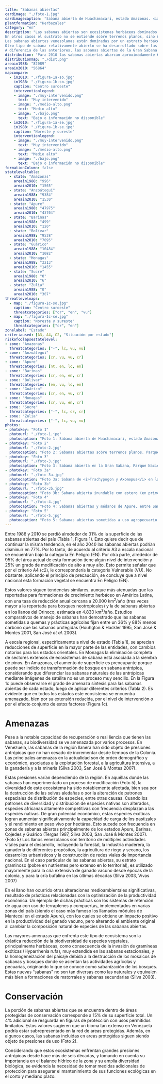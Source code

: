 ```yaml
---
title: "Sabanas abiertas"
cardimage: "./foto-1.jpg"
cardimagecaption: "Sabana abierta de Huachamacari, estado Amazonas. <i>Leonardo Ruiz-Díaz</i>"
plantformation: "Herbazales"
category: "en"
description: "Las sabanas abiertas son ecosistemas herbáceos dominados por gramíneas tropicales, adaptadas al alto régimen de temperatura anual mediante la utilización del metabolismo fotosintético C4. En su gran mayoría crecen en las tierras bajas entre 0 a 500 m (Foto 1), donde predomina un clima biestacional, con una temperatura media anual mayor a los 24ºC y un régimen pluviométrico que oscila entre 800 y 1.800 mm anuales, que determina la alternancia de dos períodos contrastantes: uno de sequía, de diciembre a mayo, y el otro de lluvias, de mayo a finales de noviembre (Arismendi 2007, Huber 2007). Estos tipos de sabana abierta ocupan terrenos con una topografía plana o muy plana (Foto 2) y con suelos aluviales ácidos que se caracterizan por tener niveles de nutrientes bajos o medianos (oligotróficos o distróficos). Los suelos están sujetos a períodos de inundaciones más o menos prolongadas y de profundidad variable, causadas por el desborde de los ríos y cursos de agua o por abundancia de lluvia durante la estación pluvial. El régimen de inundación de estas sabanas puede ser considerado como el principal factor responsable de la ausencia de elementos leñosos en estos ecosistemas. <br><br>
En otros casos el sustrato no se extiende sobre terrenos planos, sino más bien en superficies ligeramente inclinadas (sabanas orientales) u onduladas (Gran Sabana), donde no se presenta inundación. Sin embargo, allí también predomina el aspecto abierto, herbáceo y los elementos leñosos, de presentarse, están completamente sumergidos en la matriz graminosa.<br><br>
Las sabanas abiertas venezolanas están dominadas por un estrato herbáceo generalmente denso conformado principalmente por gramíneas macollantes. En las zonas inundables del suroeste de los llanos predominan sobre suelos oligotróficos las especies <i>Leersia hexandra, Paspalum fasciculatum</i> y <i>Paratheria prostrata</i>, ocupando nichos específicos en estas sabanas como los bancos, bajíos y esteros (Ramia 1967). Sobre suelos distróficos se observa una dominancia de <i>Trachypogon spicatus</i> (paja saeta), acompañada por especies de otros géneros de gramíneas, como <i>Axonopus, Panicum</i> y <i>Paspalum</i>, además de hierbas y sufrútices de varias familias entre las que se cuentan Cyperaceae, Rubiaceae, Asteraceae, Polygalaceae, Convolvulaceae, Malvaceae y Turneraceae. En las sabanas abiertas de los llanos del Orinoco se reporta una diversidad vegetal cercana a las 164 especies. De acuerdo a la morfoecología y a la fenodinámica de la flora de las sabanas, éstas son muy características y variadas, combinando una alta diversidad de estrategias y formas de vida donde se encuentran gramíneas en macolla, metabolismo fotosintético C4, y crecimiento todo el año pero con período de semirreposo en sequía, entre otros sistemas (Sarmiento & Monasterio 1983, Huber 2007, San José & Montes 2007).<br><br>
Otro tipo de sabana relativamente abierto se ha desarrollado sobre las “mesas” terciarias del estado Monagas. Su flora y vegetación fueron estudiadas intensamente por Pittier y Tamayo, durante los años 30 y 40 del siglo pasado. En general son sabanas ralas a muy ralas, también dominadas por los géneros <i>Trachypogon, Axonopus</i> y <i>Panicum</i>, y mezcladas con pocos elementos herbáceos (Rubiaceae, Amaranthaceae) y leñosos (<i>Psidium, Byrsonima</i>) (Duno de Stefano <i>et al.</i> 2007).<br><br>
A diferencia de las anteriores, las sabanas abiertas de la Gran Sabana (Foto 3, Foto 3a) no pertenecen al tipo de sabana macrotérmicas, ya que se desarrollan en una altiplanicie inclinada desde 1.450 m en el norte y 700 m en el sur, en la frontera con Brasil, donde este tipo de vegetación continúa extensamente hasta las planicies del alto río Branco y del Rupununi en Guyana. Son sabanas menos diversificadas en su estrato herbáceo: predominan apenas dos gramíneas macollantes, <i>Trachypogon spicatus</i> y <i>Axonopus anceps</i>, las cuales se extienden como alfombras por grandes extensiones del terreno ondulado y hasta fuertemente inclinado de este sector guayanés. Los arbustos son muy escasos, pero en ciertas áreas se observan numerosos montículos termitarios que confieren un aspecto muy peculiar al paisaje."
distribution: "Para 2010 las sabanas abiertas abarcan aproximadamente 6% de la superficie de Venezuela (Figura 1, Tabla 1). Se encuentran distribuidas en tres grandes núcleos: 1) en Apure (Foto 3b, Foto 4), Barinas y sur de Guárico, 2) en Anzoátegui y Monagas, y 3) en la Gran Sabana, estado Bolívar (Foto 3, Foto 3a). De estos tres núcleos, las sabanas de Apure y Barinas son inundables. También existen pequeñas áreas de sabana en la cuenca del lago de Maracaibo, en las faldas de la serranía del Interior (cordillera de la Costa) y en el piedemonte norte de la cordillera Oriental, las cuales, por su proximidad a áreas de mayor ocupación humana, experimentan una presión mayor y algunas de ellas son consideradas de origen antrópico. Otras áreas, todavía más reducidas, se encuentran en la región montañosa del sur del estado Mérida (Silva 2003). Adicionalmente en el país, existen otros pequeños fragmentos de sabana de difícil detección a la escala de este trabajo (Huber & Oliveira-Miranda 2010, Figura 8)."
distributionmap: "./dist.png"
areain1988: "82089"
areain2010: "56864"
mapcompare:
  - in2010: "./figura-1a-so.jpg"
    in1988: "./figura-1b-so.jpg"
    caption: "Centro suroeste"
    interventionlegend:
    - image: "./muy-intervenido.png"
      text: "Muy intervenido"
    - image: "./medio-alto.png"
      text: "Medio alto"
    - image: "./bajo.png"
      text: "Bajo o información no disponible"
  - in2010: "./figura-1a-se.jpg"
    in1988: "./figura-1b-se.jpg"
    caption: "Noreste y sureste"
    interventionlegend:
    - image: "./muy-intervenido.png"
      text: "Muy intervenido"
    - image: "./medio-alto.png"
      text: "Medio alto"
    - image: "./bajo.png"
      text: "Bajo o información no disponible"
formationColumn: false
stateleveltable:
  - state: "Amazonas"
    areain1988: "996"
    areain2010: "1565"
  - state: "Anzoátegui"
    areain1988: "9384"
    areain2010: "1530"
  - state: "Apure"
    areain1988: "47975"
    areain2010: "43704"
  - state: "Barinas"
    areain1988: "499"
    areain2010: "120"
  - state: "Bolívar"
    areain1988: "9538"
    areain2010: "7095"
  - state: "Guárico"
    areain1988: "10484"
    areain2010: "1082"
  - state: "Monagas"
    areain1988: "3213"
    areain2010: "1455"
  - state: "Sucre"
    areain1988: "0"
    areain2010: "6"
  - state: "Zulia"
    areain1988: "0"
    areain2010: "307"
threatlevelmaps:
  - map: "./figura-1c-so.jpg"
    caption: "Centro suroeste"
    threatcategories: ["cr", "en", "vu"]
  - map: "./figura-1c-se.jpg"
    caption: "Noreste y sureste"
    threatcategories: ["cr", "en"]
zonelabel: "Estado"
criteriaused: [A3, A4, C2, "Situación por estado"]
riskofcolapsestatelevel:
- zone: "Amazonas"
  threatcategories: ["-", lc, vu, vu]
- zone: "Anzoátegui"
  threatcategories: [cr, vu, vu, cr]
- zone: "Apure"
  threatcategories: [nt, en, lc, en]
- zone: "Barinas"
  threatcategories: [cr, en, en, cr]
- zone: "Bolívar"
  threatcategories: [en, vu, lc, en]
- zone: "Guárico"
  threatcategories: [cr, en, vu, cr]
- zone: "Monagas"
  threatcategories: [cr, vu, en, cr]
- zone: "Sucre"
  threatcategories: ["-", lc, cr, cr]
- zone: "Zulia"
  threatcategories: ["-", lc, vu, vu]
photos:
- photokey: "Foto 1"
  photourl: "./foto-1.jpg"
  photocaption: "Foto 1: Sabana abierta de Huachamacari, estado Amazonas. <i>Leonardo Ruiz-Díaz</i>"
- photokey: "Foto 2"
  photourl: "./foto-2.jpg"
  photocaption: "Foto 2: Sabanas abiertas sobre terrenos planos, Parque Nacional Aguaro-Guariquito, estado Apure. <i>César Molina</i>"
- photokey: "Foto 3"
  photourl: "./foto-3.jpg"
  photocaption: "Foto 3: Sabana abierta en la Gran Sabana, Parque Nacional Canaima, estado Bolívar. <i>Otto Huber</i>"
- photokey: "Foto 3a"
  photourl: "./foto-3a.jpg"
  photocaption: "Foto 3a: Sabana de <i>Trachypogon y Axonopus</i> en la Gran Sabana, Parque Nacional Canaima, estado Bolívar. <i>Otto Huber</i>"
- photokey: "Foto 3b"
  photourl: "./foto-3b.jpg"
  photocaption: "Foto 3b: Sabana abierta inundable con estero (en primer plano), bajío y banco (al fondo), estado Apure. <i>César Molina</i>"
- photokey: "Foto 4"
  photourl: "./foto-4.jpg"
  photocaption: "Foto 4: Sabanas abiertas y médanos de Apure, entre San José de Payara y Cinaruco, estado Apure. <i>Giuseppe Colonnello</i>"
- photokey: "Foto 5"
  photourl: "./foto-5.jpg"
  photocaption: "Foto 5: Sabanas abiertas sometidas a uso agropecuario y petrolero, estado Anzoátegui. <i>Mariana Hernández-Montilla</i>"
---
```

Entre 1988 y 2010 se perdió alrededor de 31% de la superficie de las sabanas abiertas del país (Tabla 1, Figura 1). Esto quiere decir que de continuar la misma tendencia, en el año 2040 las sabanas abiertas podrían disminuir en 77%. Por lo tanto, de acuerdo al criterio A3 a escala nacional se encuentran bajo la categoría En Peligro (EN). Por otra parte, alrededor de 95% del área actual de esta formación tiene algún nivel de intervención y 25% un grado de modificación de alto a muy alto. Esto permite señalar que por el criterio A4 (c2), le correspondería la categoría Vulnerable (VU). No obstante, aplicando el principio de precaución, se concluye que a nivel nacional esta formación vegetal se encuentra En Peligro (EN).

Estos valores siguen tendencias similares, aunque más atenuadas que las reportadas para formaciones de crecimiento herbáceo en América Latina, con una tasa de reducción anual cercana a 20.000 km<sup>2</sup>/año (tres veces mayor a la reportada para bosques neotropicales) y la de sabanas abiertas en los llanos del Orinoco, estimada en 4.830 km<sup>2</sup>/año. Estudios comparativos de manejo de sabanas han demostrado que las sabanas sometidas a quemas y prácticas agrícolas fijan entre un 36% y 88% menos carbono que las sabanas protegidas (Houhgton & Hackler 1995, San José & Montes 2001, San José *et al.* 2003).

A escala regional, específicamente a nivel de estado (Tabla 1), se aprecian reducciones de superficie en la mayor parte de las entidades, con cambios notorios para los estados orientales. En Monagas la eliminación completa de sectores extensos de ecosistemas de sabana está asociada a la siembra de pinos. En Amazonas, el aumento de superficie es preocupante porque puede ser indicio de transformación de bosque en sabana antrópica, considerando que diferenciar las sabanas naturales de las antrópicas mediante imágenes de satélite no es un proceso muy sencillo. En la Figura 1c puede observarse el grado de amenaza síntesis para las sabanas abiertas de cada estado, luego de aplicar diferentes criterios (Tabla 2). Es evidente que en todos los estados este ecosistema se encuentra amenazado, bien por su extensión reducida, por el nivel de intervención o por el efecto conjunto de estos factores (Figura 1c).

# Amenazas

Pese a la notable capacidad de recuperación o resi liencia que tienen las sabanas, su biodiversidad se ve amenazada por varios procesos. En Venezuela, las sabanas de la región llanera han sido objeto de presiones antrópicas que no han cesado de incrementar desde tiempos de la Colonia. Las principales amenazas en la actualidad son de orden demográfico y económico, asociadas a la explotación forestal, a la agricultura intensiva, a la ganadería y a la minería (Silva 2003, San José & Montes 2007).

Estas presiones varían dependiendo de la región. En aquéllas donde las sabanas han experimentado un proceso de modificación (Foto 5), la diversidad de este ecosistema ha sido notablemente afectada, bien sea por la destrucción de las selvas aledañas o por la alteración de patrones espaciales de distribución de especies, entre otras causas. Cuando los patrones de diversidad y distribución de especies nativas son alterados, especies africanas altamente competitivas con frecuencia desplazan a las especies nativas. De gran potencial económico, estas especies exóticas logran aumentar significativamente la capacidad de carga de los pastizales y el rendimiento en peso vivo por hectárea. Esto sucede con frecuencia en zonas de sabanas abiertas principalmente de los estados Apure, Barinas, Cojedes y Guárico (Tergas 1987, Silva 2003, San José & Montes 2007).
{Foto 5}
Los llanos venezolanos son territorio de múltiples actividades vitales para el desarrollo, incluyendo la forestal, la industria maderera, la ganadería de diferentes propósitos, la agricultura de riego y secano, los desarrollos urbanísticos y la construcción de redes viales de importancia nacional. En el caso particular de las sabanas abiertas, su estrato graminoso (pobre en nutrientes pero extenso en lo territorial), es utilizado mayormente para la cría extensiva de ganado vacuno desde épocas de la colonia, y para la cría bufalina en las últimas décadas (Silva 2003, Vivas 2007)

En el llano han ocurrido otras alteraciones medioambientales significativas, resultado de prácticas relacionadas con la optimización de la productividad económica. Un ejemplo de dichas prácticas son los sistemas de retención de agua con uso de terraplenes y compuertas, implementados en varias zonas del país (siendo el caso más famoso los llamados módulos de Mantecal en el estado Apure), con los cuales se obtiene un impacto positivo en la productividad del ganado vacuno, pero alterando el ambiente original al cambiar la composición natural de especies de las sabanas abiertas.

Las mayores amenazas que enfrenta este tipo de ecosistema son la drástica reducción de la biodiversidad de especies vegetales, principalmente herbáceas, como consecuencia de la invasión de gramíneas exóticas (Hyparrhenia rufa), muy extendida en las sabanas estacionales, y la homogeneización del paisaje debida a la destrucción de los mosaicos de sabanas y bosques donde se asientan las actividades agrícolas y pecuarias, originando lo que se conoce como sabanización de los bosques. Estas nuevas “sabanas” no son tan diversas como las naturales y equivalen más bien a formaciones de matorrales y sabanas secundarias (Silva 2003).

# Conservación

La porción de sabanas abiertas que se encuentra dentro de áreas protegidas de conservación corresponde a 15% de su superficie total. Un 4% adicional se resguarda en figuras de protección con usos permitidos limitados. Estos valores sugieren que un bioma tan extenso en Venezuela podría estar subrepresentado en la red de areas protegidas. Además, en algunos casos, las sabanas incluidas en areas protegidas siguen siendo objeto de presiones de uso (Foto 2).

Considerando que estos ecosistemas enfrentan grandes presiones antrópicas desde hace más de seis décadas, y tomando en cuenta su importancia en el balance hídrico de la zona y su amplia diversidad biológica, se evidencia la necesidad de tomar medidas adicionales de protección para asegurar el mantenimiento de sus funciones ecológicas en el corto y mediano plazo.
